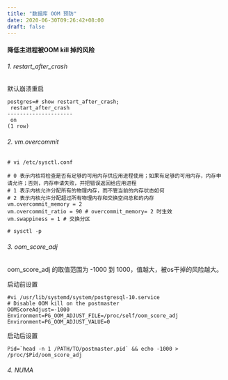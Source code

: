 ```yaml
---
title: "数据库 OOM 预防"
date: 2020-06-30T09:26:42+08:00
draft: false
---
```


#### 降低主进程被OOM kill 掉的风险

###### 1. restart_after_crash

默认崩溃重启
```
postgres=# show restart_after_crash;
 restart_after_crash 
---------------------
 on
(1 row)

```

###### 2. vm.overcommit 
```
# vi /etc/sysctl.conf

# 0 表示内核将检查是否有足够的可用内存供应用进程使用；如果有足够的可用内存，内存申请允许；否则，内存申请失败，并把错误返回给应用进程 
# 1 表示内核允许分配所有的物理内存，而不管当前的内存状态如何 
# 2 表示内核允许分配超过所有物理内存和交换空间总和的内存
vm.overcommit_memory = 2
vm.overcommit_ratio = 90 # overcommit_memory= 2 时生效
vm.swappiness = 1 # 交换分区

# sysctl -p
```

###### 3. oom_score_adj

oom_score_adj 的取值范围为 -1000 到 1000，值越大，被os干掉的风险越大。

启动前设置
```
#vi /usr/lib/systemd/system/postgresql-10.service
# Disable OOM kill on the postmaster
OOMScoreAdjust=-1000
Environment=PG_OOM_ADJUST_FILE=/proc/self/oom_score_adj
Environment=PG_OOM_ADJUST_VALUE=0
```

启动后设置

```
Pid=`head -n 1 /PATH/TO/postmaster.pid` && echo -1000 > /proc/$Pid/oom_score_adj
```
###### 4. NUMA 

```

```
